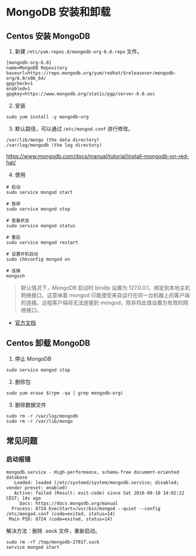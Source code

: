 # MongoDB 安装和卸载

## Centos 安装 MongoDB

1. 新建 `/etc/yum.repos.d/mongodb-org-6.0.repo` 文件。

```
[mongodb-org-6.0]
name=MongoDB Repository
baseurl=https://repo.mongodb.org/yum/redhat/$releasever/mongodb-org/6.0/x86_64/
gpgcheck=1
enabled=1
gpgkey=https://www.mongodb.org/static/pgp/server-6.0.asc
```

2. 安装

```
sudo yum install -y mongodb-org
```

3. 默认路径，可以通过 `/etc/mongod.conf` 进行修改。

```
/var/lib/mongo (the data directory)
/var/log/mongodb (the log directory)
```

https://www.mongodb.com/docs/manual/tutorial/install-mongodb-on-red-hat/

4. 使用

```
# 启动
sudo service mongod start

# 暂停
sudo service mongod stop

# 查看状态
sudo service mongod status

# 重启
sudo service mongod restart

# 设置开机启动
sudo chkconfig mongod on

# 连接
mongosh
```

> 默认情况下，MongoDB 启动时 bindIp 设置为 127.0.0.1，绑定到本地主机网络接口。这意味着 mongod 只能接受来自运行在同一台机器上的客户端的连接。远程客户端将无法连接到 mongod，除非将此值设置为有效的网络接口。

- [官方文档](https://www.mongodb.com/docs/manual/tutorial/install-mongodb-on-red-hat/)

## Centos 卸载 MongoDB

1. 停止 MongoDB

```
sudo service mongod stop
```

2. 删除包

```
sudo yum erase $(rpm -qa | grep mongodb-org)
```

3. 删除数据文件

```
sudo rm -r /var/log/mongodb
sudo rm -r /var/lib/mongo
```

## 常见问题

### 启动报错

```
mongodb.service - High-performance, schema-free document-oriented database
   Loaded: loaded (/etc/systemd/system/mongodb.service; disabled; vendor preset: enabled)
   Active: failed (Result: exit-code) since Sat 2016-09-10 14:02:22 CEST; 14s ago
     Docs: https://docs.mongodb.org/manual
  Process: 8724 ExecStart=/usr/bin/mongod --quiet --config /etc/mongod.conf (code=exited, status=14)
 Main PID: 8724 (code=exited, status=14)
```

解决方法：删除 .sock 文件，重新启动。

```
sudo rm -rf /tmp/mongodb-27017.sock
service mongod start
```

